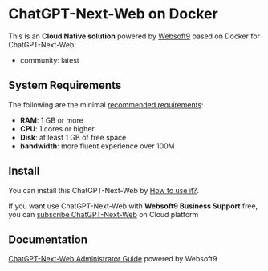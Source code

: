 # ChatGPT-Next-Web on Docker  

This is an **Cloud Native solution** powered by [Websoft9](https://www.websoft9.com) based on Docker for ChatGPT-Next-Web:

 - community:  latest


## System Requirements

The following are the minimal [recommended requirements](https://github.com/Yidadaa/ChatGPT-Next-Web):

* **RAM**: 1 GB or more
* **CPU**: 1 cores or higher
* **Disk**: at least 1 GB of free space
* **bandwidth**: more fluent experience over 100M  

## Install

You can install this ChatGPT-Next-Web by [How to use it?](https://github.com/Websoft9/docker-library#how-to-use-it).   

If you want use ChatGPT-Next-Web with **Websoft9 Business Support** free, you can [subscribe ChatGPT-Next-Web](https://www.websoft9.com/apps) on Cloud platform

## Documentation

[ChatGPT-Next-Web Administrator Guide](https://support.websoft9.com/docs/chatgptnextweb) powered by Websoft9